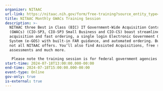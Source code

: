 ```yaml
---
organizer: NITAAC
url-link: https://nitaac.nih.gov/form/free-training?source_entity_type=node&source_entity_id=169601#no-back
title: NITAAC Monthly GWACs Training Session
description: >-
  NITAAC three Best in Class (BIC) IT Government-Wide Acquisition Contracts
  (GWACs) (CIO-SP3, CIO-SP3 Small Business and CIO-CS) boast streamlined
  acquisition and fast ordering, a single login Electronic Government Ordering
  System (e-GOS) with built-in FAR guidance, and automated ordering. But that’s
  not all NITAAC offers. You’ll also find Assisted Acquisitions, free scope
  assessments and much more.

   Please note the training session is for federal government agencies only. If you are not a federal government agency and would like to request a training session, please contact NITAAC Support for assistance. All attendees will receive 2 Continuous Learning Points (CLP) for attending this training.
start-time: 2024-07-18T13:00:00.000-00:00
end-time: 2024-07-18T15:00:00.000-00:00
event-type: Online
gov-only: true
is-external: true
---
```

